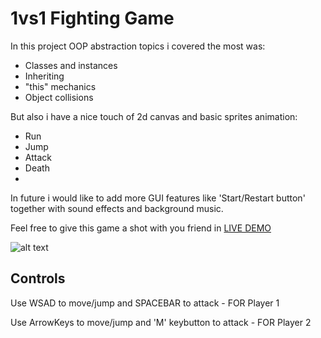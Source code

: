 # 1vs1 Fighting Game

In this project OOP abstraction topics i covered the most was:
+ Classes and instances
+ Inheriting
+ "this" mechanics
+ Object collisions

But also i have a nice touch of 2d canvas and basic sprites animation:
+ Run
+ Jump
+ Attack
+ Death
+
In future i would like to add more  GUI features like 'Start/Restart button' together with sound effects and background music.

Feel free to give this game a shot with you friend in [LIVE DEMO](https://cymmgithub.github.io/1vs1---fighting-game/)


![alt text](https://s8.gifyu.com/images/ezgif.com-gif-maker5285648ab0cb7dfd.gif)
## Controls
Use WSAD to move/jump and SPACEBAR to attack  - FOR Player 1

Use ArrowKeys to move/jump and 'M' keybutton to attack - FOR Player 2
